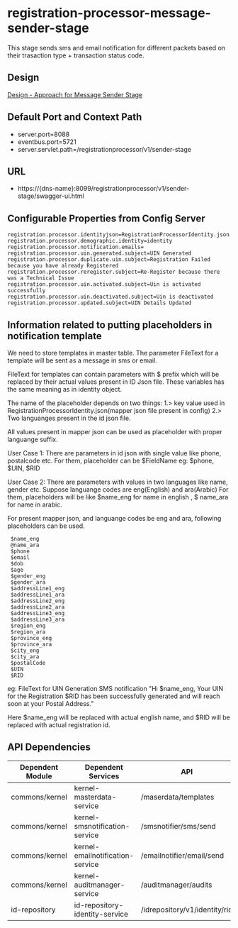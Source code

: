 # registration-processor-message-sender-stage

This stage sends sms and email notification for different packets based on their trasaction type + transaction status code.

## Design

[Design - Approach for Message Sender Stage]()


## Default Port and Context Path
  
  * server.port=8088
  * eventbus.port=5721
  * server.servlet.path=/registrationprocessor/v1/sender-stage


## URL

 * https://{dns-name}:8099/registrationprocessor/v1/sender-stage/swagger-ui.html
 
## Configurable Properties from Config Server
```
registration.processor.identityjson=RegistrationProcessorIdentity.json
registration.processor.demographic.identity=identity
registration.processor.notification.emails=
registration.processor.uin.generated.subject=UIN Generated
registration.processor.duplicate.uin.subject=Registration Failed because you have already Registered
registration.processor.reregister.subject=Re-Register because there was a Technical Issue
registration.processor.uin.activated.subject=Uin is activated successfully
registration.processor.uin.deactivated.subject=Uin is deactivated
registration.processor.updated.subject=UIN Details Updated
```
## Information related to putting placeholders in notification template

We need to store templates in master table.
The parameter FileText for a template will be sent as a message in sms or email.

FileText for templates can contain parameters with $ prefix which will be replaced by their actual values present in ID Json file. These variables has the same meaning as in identity object. 

The name of the placeholder depends on two things:
1.> key value used in RegistrationProcessorIdentity.json(mapper json file present in config)
2.> Two languanges present in the id json file.

All values present in mapper json can be used as placeholder with proper languange suffix.

User Case 1: 
There are parameters in id json with single value like phone, postalcode etc.
For them, placeholder can be $FieldName
eg: $phone, $UIN, $RID

User Case 2:
There are parameters with values in two languages like name, gender etc.
Suppose languange codes are eng(English) and ara(Arabic)
For them, placeholders will be like $name_eng for name in english , $ name_ara for name in arabic.

For present mapper json, and languange codes be eng and ara, following placeholders can be used.

	 $name_eng
	 @name_ara
	 $phone
	 $email
	 $dob
	 $age
	 $gender_eng
	 $gender_ara
	 $addressLine1_eng
	 $addressLine1_ara
	 $addressLine2_eng
	 $addressLine2_ara
	 $addressLine3_eng
	 $addressLine3_ara
	 $region_eng
	 $region_ara
	 $province_eng
	 $province_ara
	 $city_eng
	 $city_ara
	 $postalCode
	 $UIN
	 $RID
	 
eg: FileText for UIN Generation SMS notification
"Hi $name_eng,
	Your UIN for the Registration $RID has been successfully generated and will reach soon at your Postal Address."
	
Here $name_eng will be replaced with actual english name, and $RID will be replaced with actual registration id.
 

## API Dependencies
	
|Dependent Module |  Dependent Services  | API |
| ------------- | ------------- | ------------- |
| commons/kernel | kernel-masterdata-service | /maserdata/templates|
| commons/kernel | kernel-smsnotification-service | /smsnotifier/sms/send|
| commons/kernel | kernel-emailnotification-service | /emailnotifier/email/send|
| commons/kernel | kernel-auditmanager-service | /auditmanager/audits|
| id-repository | id-repository-identity-service | /idrepository/v1/identity/rid|
